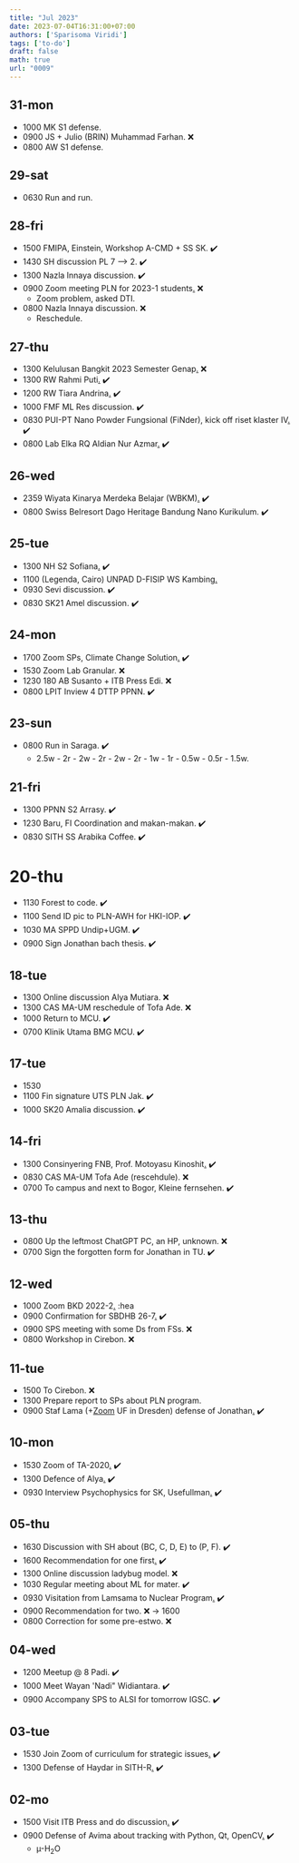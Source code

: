```yaml
---
title: "Jul 2023"
date: 2023-07-04T16:31:00+07:00
authors: ['Sparisoma Viridi']
tags: ['to-do']
draft: false
math: true
url: "0009"
---
```


## 31-mon
+ 1000 MK S1 defense.
+ 0900 JS + Julio (BRIN) Muhammad Farhan. :x:
+ 0800 AW S1 defense.


## 29-sat
+ 0630 Run and run.


## 28-fri
+ 1500 FMIPA, Einstein, Workshop A-CMD + SS SK. :heavy_check_mark:
+ 1430 SH discussion PL 7 --> 2.  :heavy_check_mark:
+ 1300 Nazla Innaya discussion. :heavy_check_mark:
+ 0900 Zoom meeting PLN for 2023-1 students[.](https://us02web.zoom.us/j/89974222942) :x:
  - Zoom problem, asked DTI.
+ 0800 Nazla Innaya discussion. :x:
  - Reschedule.


## 27-thu
+ 1300 Kelulusan Bangkit 2023 Semester Genap[.](https://url8440.bangkit.academy/ls/click?upn=eBmNt-2BLrzq5hBX1BjK6CgyjftEuQxpVfEE5roSK7fxgOs4AJQm0p1wCEVhohlUJ2mwYQ5BTlaRg3-2BNZR65MX6g-3D-3D98az_yf4wZjJZNGfRYdo32JmE7smsw999yCfibF-2Ff1mgC5zPQ3dfuUzgaQEqyVe6Ps2vSRTj4-2FlnNQC7PR0eg-2BIfhS4SDz-2BVPoFSg6Ji83tgcn54o4GPL07vFHpovM-2FjMlm9z8PNl8AQ4fsaXekmOZhX7xBwTlrq3yX5I9b9dm2suvyvWObgpys1-2BngJKhyEnuOzEEDCmzjr963eYn8wo2KzjzQ-3D-3D) :x:
+ 1300 RW Rahmi Puti[.](https://www.instagram.com/p/CvMHegGv3sH/) :heavy_check_mark:
+ 1200 RW Tiara Andrina[.](https://www.instagram.com/p/CvMEawpvs43/) :heavy_check_mark:
+ 1000 FMF ML Res discussion. :heavy_check_mark:
+ 0830 PUI-PT Nano Powder Fungsional (FiNder), kick off riset klaster IV[.](https://us06web.zoom.us/j/85328651341) :heavy_check_mark:
+ 0800 Lab Elka RQ Aldian Nur Azmar[.](https://www.instagram.com/p/CvLoiC2PyEg/) :heavy_check_mark:


## 26-wed
+ 2359 Wiyata Kinarya Merdeka Belajar (WBKM)[.](https://wkmb.kemdikbud.go.id/) :heavy_check_mark:
+ 0800 Swiss Belresort Dago Heritage Bandung Nano Kurikulum. :heavy_check_mark:


## 25-tue
+ 1300 NH S2 Sofiana[.](https://www.instagram.com/p/CvHCd6ZvL95/) :heavy_check_mark:
+ 1100 (Legenda, Cairo) UNPAD D-FISIP WS Kambing[.](https://www.instagram.com/p/CvHO2KpvKwD/)
+ 0930 Sevi discussion. :heavy_check_mark:
+ 0830 SK21 Amel discussion. :heavy_check_mark:


## 24-mon
+ 1700 Zoom SPs, Climate Change Solution[.](https://us02web.zoom.us/j/85079120625) :heavy_check_mark:
+ 1530 Zoom Lab Granular. :x:
+ 1230 180 AB Susanto + ITB Press Edi. :x:
+ 0800 LPIT Inview 4 DTTP PPNN. :heavy_check_mark:


## 23-sun
+ 0800 Run in Saraga. :heavy_check_mark:
  - 2.5w - 2r - 2w - 2r - 2w - 2r - 1w - 1r - 0.5w - 0.5r - 1.5w.

## 21-fri
+ 1300 PPNN S2 Arrasy. :heavy_check_mark:
+ 1230 Baru, FI Coordination and makan-makan. :heavy_check_mark:
+ 0830 SITH SS Arabika Coffee. :heavy_check_mark:


# 20-thu
+ 1130 Forest to code. :heavy_check_mark:
+ 1100 Send ID pic to PLN-AWH for HKI-IOP. :heavy_check_mark:
+ 1030 MA SPPD Undip+UGM. :heavy_check_mark:
+ 0900 Sign Jonathan bach thesis. :heavy_check_mark:


## 18-tue
+ 1300 Online discussion Alya Mutiara. :x:
+ 1300 CAS MA-UM reschedule of Tofa Ade. :x:
+ 1000 Return to MCU. :heavy_check_mark:
+ 0700 Klinik Utama BMG MCU. :heavy_check_mark:


## 17-tue
+ 1530 
+ 1100 Fin signature UTS PLN Jak. :heavy_check_mark:
+ 1000 SK20 Amalia discussion. :heavy_check_mark:


## 14-fri
+ 1300 Consinyering FNB, Prof. Motoyasu Kinoshit[.](https://itb-ac-id.zoom.us/j/5847834938) :heavy_check_mark:
+ 0830 CAS MA-UM Tofa Ade (rescehdule). :x:
+ 0700 To campus and next to Bogor, Kleine fernsehen. :heavy_check_mark:


## 13-thu
+ 0800 Up the leftmost ChatGPT PC, an HP, unknown. :x:
+ 0700 Sign the forgotten form for Jonathan in TU. :heavy_check_mark:


## 12-wed
+ 1000 Zoom BKD 2022-2[.](https://bit.ly/PengisianBKD) :hea
+ 0900 Confirmation for SBDHB 26-7[.](https://bit.ly/WS_Kurikulum_Nano) :heavy_check_mark:
+ 0900 SPS meeting with some Ds from FSs. :x:
+ 0800 Workshop in Cirebon. :x:


## 11-tue
+ 1500 To Cirebon. :x:
+ 1300 Prepare report to SPs about PLN program.
+ 0900 Staf Lama (+[Zoom](https://itb-ac-id.zoom.us/j/92055317614) UF in Dresden) defense of Jonathan[.](https://www.instagram.com/p/CuimIPavZZ6/) :heavy_check_mark:


## 10-mon
+ 1530 Zoom of TA-2020[.](https://itb-ac-id.zoom.us/j/95067801474) :heavy_check_mark:
+ 1300 Defence of Alya[.](https://www.instagram.com/p/CuhVfHQvdst/) :heavy_check_mark:
+ 0930 Interview Psychophysics for SK, Usefullman[.](https://itb-ac-id.zoom.us/j/93983775211) :heavy_check_mark:


## 05-thu
+ 1630 Discussion with SH about (BC, C, D, E) to (P, F). :heavy_check_mark:
+ 1600 Recommendation for one first[.](https://osf.io/8b23r/) :heavy_check_mark:
+ 1300 Online discussion ladybug model. :x:
+ 1030 Regular meeting about ML for mater. :heavy_check_mark:
+ 0930 Visitation from Lamsama to Nuclear Program[.](https://www.instagram.com/p/CuVuTr6PGtZ/) :heavy_check_mark:
+ 0900 Recommendation for two. :x: &rightarrow; 1600
+ 0800 Correction for some pre-estwo. :x:


## 04-wed
+ 1200 Meetup @ 8 Padi. :heavy_check_mark:
+ 1000 Meet Wayan 'Nadi" Widiantara. :heavy_check_mark:
+ 0900 Accompany SPS to ALSI for tomorrow IGSC. :heavy_check_mark:


## 03-tue
+ 1530 Join Zoom of curriculum for strategic issues[.](https://itb-ac-id.zoom.us/j/97974928600) :heavy_check_mark:
+ 1300 Defense of Haydar in SITH-R[.](https://www.instagram.com/p/CuQ-ejDv3FD/) :heavy_check_mark:


## 02-mo
+ 1500 Visit ITB Press and do discussion[.](https://www.itbpress.id/) :heavy_check_mark:
+ 0900 Defense of Avima about tracking with Python, Qt, OpenCV[.](https://www.instagram.com/p/CuT8Z68vlKd/) :heavy_check_mark:
  + &micro;-H$_2$O
